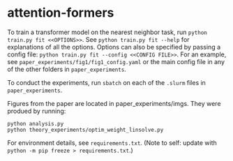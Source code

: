 # attention-formers

To train a transformer model on the nearest neighbor task, run `python train.py fit <<OPTIONS>>`. See `python train.py fit --help` for explanations of all the options.
Options can also be specified by passing a config file: `python train.py fit --config <<CONFIG FILE>>`.
For an example, see `paper_experiments/fig1/fig1_config.yaml` or the main config file in any of the other folders in `paper_experiments`.

To conduct the experiments, run `sbatch` on each of the `.slurm` files in `paper_experiments`.

Figures from the paper are located in paper_experiments/imgs.
They were produed by running:
```
python analysis.py
python theory_experiments/optim_weight_linsolve.py
```

For environment details, see `requirements.txt`.
(Note to self: update with `python -m pip freeze > requirements.txt`.)
